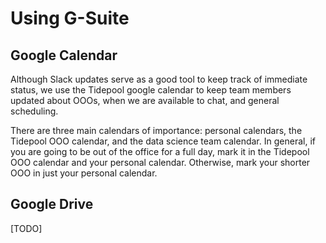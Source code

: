 # Using G-Suite

## Google Calendar
Although Slack updates serve as a good tool to keep track of immediate status, we use the Tidepool google calendar to
 keep team members updated about OOOs, when we are available to chat, and general scheduling.
 
There are three main calendars of importance: personal calendars, the Tidepool OOO calendar, and the data science
 team calendar.
In general, if you are going to be out of the office for a full day, mark it in the Tidepool OOO calendar and your
 personal calendar. Otherwise, mark your shorter OOO in just your personal calendar.
 
## Google Drive
[TODO]